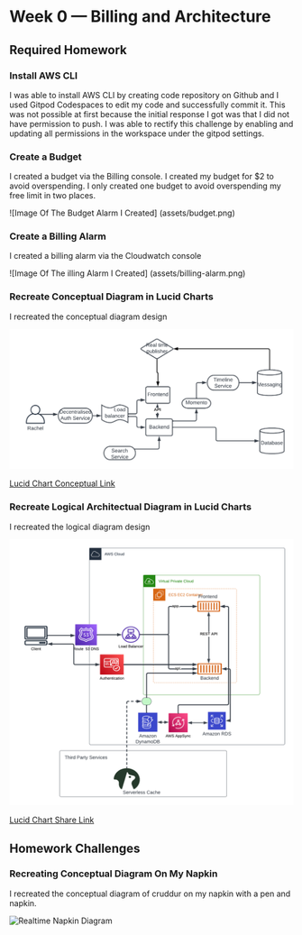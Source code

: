 # Week 0 — Billing and Architecture

## Required Homework

### Install AWS CLI

I was able to install AWS CLI by creating code repository on Github and I used Gitpod Codespaces to edit my code and successfully commit it.
This was not possible at first because the initial response I got was that I did not have permission to push. I was able to rectify this challenge by enabling and updating all permissions in the workspace under the gitpod settings.


### Create a Budget
I created a budget via the Billing console. I created my budget for $2 to avoid overspending. I only created one budget to avoid overspending my free limit in two places.

![Image Of The Budget Alarm I Created] (assets/budget.png)


### Create a Billing Alarm
I created a billing alarm via the Cloudwatch console

![Image Of The illing Alarm I Created] (assets/billing-alarm.png)


### Recreate Conceptual Diagram in Lucid Charts
I recreated the conceptual diagram design

![Cruddur Conceptual Diagram](assets/Cruddur-Conceptual%20Diagram.png)

[Lucid Chart Conceptual Link](https://lucid.app/lucidchart/c97a7b87-b25c-45f6-9ceb-47f3def14f9f/edit?viewport_loc=-155%2C-193%2C1480%2C616%2C0_0&invitationId=inv_265c93d4-f984-42b2-b3e1-d71001eb0298)


### Recreate Logical Architectual Diagram in Lucid Charts
I recreated the logical diagram design

![Cruddur Logical Design](assets/Cruddur%20Logical%20Diagram.png)

[Lucid Chart Share Link](https://lucid.app/lucidchart/3341921d-ea6c-48a9-8d13-33cefd63a23a/edit?viewport_loc=-420%2C-824%2C2220%2C924%2C0_0&invitationId=inv_dcef8b66-5232-4507-83bf-bfbc77343844)


## Homework Challenges

### Recreating Conceptual Diagram On My Napkin
I recreated the conceptual diagram of cruddur on my napkin with a pen and napkin.

![Realtime Napkin Diagram](realtime-napkin-diagram.png.jpg)
